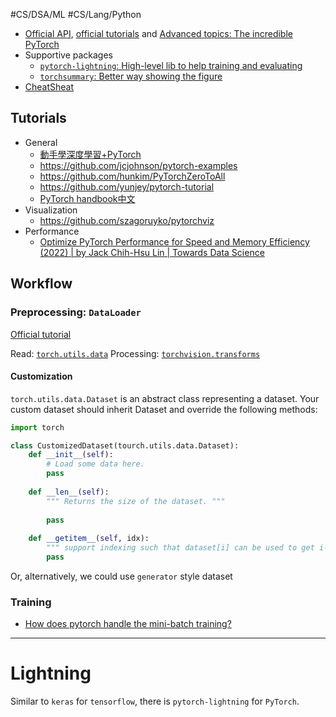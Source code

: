 ---
---

#CS/DSA/ML #CS/Lang/Python 

* [Official API](https://pytorch.org/docs/stable/index.html), [official tutorials](https://pytorch.org/tutorials/) and [Advanced topics: The incredible PyTorch](https://github.com/ritchieng/the-incredible-pytorch)
* Supportive packages
    * [`pytorch-lightning`: High-level lib to help training and evaluating](https://github.com/PyTorchLightning/pytorch-lightning)
    * [`torchsummary`: Better way showing the figure](https://github.com/sksq96/pytorch-summary)
* [CheatSheat](https://hackmd.io/@rh0jTfFDTO6SteMDq91tgg/HkDRHKLrU)

## Tutorials

* General
    * [動手學深度學習+PyTorch](https://tangshusen.me/Dive-into-DL-PyTorch/)
    * https://github.com/jcjohnson/pytorch-examples
    * https://github.com/hunkim/PyTorchZeroToAll
    * https://github.com/yunjey/pytorch-tutorial
    * [PyTorch handbook中文](https://github.com/zergtant/pytorch-handbook)
* Visualization
    * https://github.com/szagoruyko/pytorchviz
* Performance
    * [Optimize PyTorch Performance for Speed and Memory Efficiency (2022) | by Jack Chih-Hsu Lin | Towards Data Science](https://towardsdatascience.com/optimize-pytorch-performance-for-speed-and-memory-efficiency-2022-84f453916ea6)

## Workflow

### Preprocessing: `DataLoader`

[Official tutorial](https://pytorch.org/tutorials/recipes/recipes/custom_dataset_transforms_loader.html)

Read: [`torch.utils.data`](https://pytorch.org/docs/stable/data.html)
Processing: [`torchvision.transforms`](https://pytorch.org/docs/stable/torchvision/transforms.html)

#### Customization

`torch.utils.data.Dataset` is an abstract class representing a dataset. Your custom dataset should inherit Dataset and override the following methods:

```python
import torch

class CustomizedDataset(tourch.utils.data.Dataset):
    def __init__(self):
        # Load some data here.
        pass
        
    def __len__(self):
        """ Returns the size of the dataset. """
        
        pass
        
    def __getitem__(self, idx):
        """ support indexing such that dataset[i] can be used to get i-th sample. """
        pass
```

Or, alternatively, we could use `generator` style dataset

### Training

* [How does pytorch handle the mini-batch training?](https://discuss.pytorch.org/t/how-does-pytorch-handle-the-mini-batch-training/9707)

----

# Lightning

Similar to `keras` for `tensorflow`, there is `pytorch-lightning` for `PyTorch`.